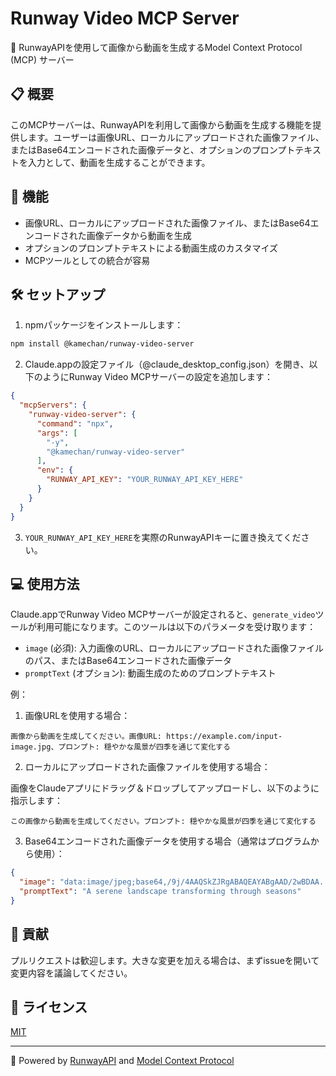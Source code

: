 # Runway Video MCP Server

🎥 RunwayAPIを使用して画像から動画を生成するModel Context Protocol (MCP) サーバー

## 📋 概要

このMCPサーバーは、RunwayAPIを利用して画像から動画を生成する機能を提供します。ユーザーは画像URL、ローカルにアップロードされた画像ファイル、またはBase64エンコードされた画像データと、オプションのプロンプトテキストを入力として、動画を生成することができます。

## 🚀 機能

- 画像URL、ローカルにアップロードされた画像ファイル、またはBase64エンコードされた画像データから動画を生成
- オプションのプロンプトテキストによる動画生成のカスタマイズ
- MCPツールとしての統合が容易

## 🛠 セットアップ

1. npmパッケージをインストールします：

```bash
npm install @kamechan/runway-video-server
```

2. Claude.appの設定ファイル（@claude_desktop_config.json）を開き、以下のようにRunway Video MCPサーバーの設定を追加します：

```json
{
  "mcpServers": {
    "runway-video-server": {
      "command": "npx",
      "args": [
        "-y",
        "@kamechan/runway-video-server"
      ],
      "env": {
        "RUNWAY_API_KEY": "YOUR_RUNWAY_API_KEY_HERE"
      }
    }
  }
}
```

3. `YOUR_RUNWAY_API_KEY_HERE`を実際のRunwayAPIキーに置き換えてください。

## 💻 使用方法

Claude.appでRunway Video MCPサーバーが設定されると、`generate_video`ツールが利用可能になります。このツールは以下のパラメータを受け取ります：

- `image` (必須): 入力画像のURL、ローカルにアップロードされた画像ファイルのパス、またはBase64エンコードされた画像データ
- `promptText` (オプション): 動画生成のためのプロンプトテキスト

例：

1. 画像URLを使用する場合：

```
画像から動画を生成してください。画像URL: https://example.com/input-image.jpg、プロンプト: 穏やかな風景が四季を通じて変化する
```

2. ローカルにアップロードされた画像ファイルを使用する場合：

画像をClaudeアプリにドラッグ＆ドロップしてアップロードし、以下のように指示します：

```
この画像から動画を生成してください。プロンプト: 穏やかな風景が四季を通じて変化する
```

3. Base64エンコードされた画像データを使用する場合（通常はプログラムから使用）：

```json
{
  "image": "data:image/jpeg;base64,/9j/4AAQSkZJRgABAQEAYABgAAD/2wBDAA...",
  "promptText": "A serene landscape transforming through seasons"
}
```

## 🤝 貢献

プルリクエストは歓迎します。大きな変更を加える場合は、まずissueを開いて変更内容を議論してください。

## 📄 ライセンス

[MIT](https://choosealicense.com/licenses/mit/)

---

🌟 Powered by [RunwayAPI](https://runwayml.com/) and [Model Context Protocol](https://modelcontextprotocol.github.io/)
